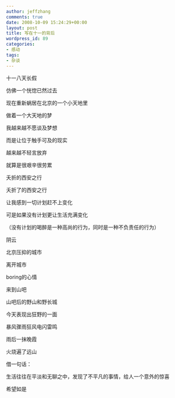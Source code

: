 ```yaml
---
author: jeffzhang
comments: true
date: 2008-10-09 15:24:29+00:00
layout: post
title: 写在十一的背后
wordpress_id: 89
categories:
- 感动
tags:
- 杂谈
---
```


十一八天长假

仿佛一个恍惚已然过去

现在重新蜗居在北京的一个小天地里

做着一个大天地的梦

我越来越不愿谈及梦想

而是让位于触手可及的现实

越来越不轻言放弃

就算是很艰辛很劳累

夭折的西安之行

夭折了的西安之行

让我感到一切计划赶不上变化

可是如果没有计划更让生活充满变化

（没有计划的喝醉是一种高尚的行为，同时是一种不负责任的行为）

阴云

北京压抑的城市

离开城市

boring的心情

来到山吧

山吧后的野山和野长城

今天表现出狂野的一面

暴风骤雨狂风电闪雷鸣

雨后一抹晚霞

火烧遍了远山

借一句话：

生活往往在平淡和无聊之中，发现了不平凡的事情，给人一个意外的惊喜

希望如是
